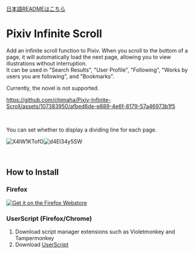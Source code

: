 [日本語READMEはこちら](https://github.com/chimaha/Pixiv-Infinite-Scroll)  

# Pixiv Infinite Scroll

Add an infinite scroll function to Pixiv. When you scroll to the bottom of a page, it will automatically load the next page, allowing you to view illustrations without interruption.  
It can be used in "Search Results", "User Profile", "Following", "Works by users you are following", and "Bookmarks".  

Currently, the novel is not supported.  


https://github.com/chimaha/Pixiv-Infinite-Scroll/assets/107383950/afbed6de-e889-4e6f-8179-57a46973b1f5

&nbsp;  

You can set whether to display a dividing line for each page.  

![X4lW1KTofO](https://github.com/chimaha/Pixiv-Infinite-Scroll/assets/107383950/fef7ec7f-fdcd-4184-a576-53331f382e51)![d4EI34y5SW](https://github.com/chimaha/Pixiv-Infinite-Scroll/assets/107383950/cefb6473-e3b4-4013-8ad0-c7467001d469)

&nbsp;  

## How to Install
### Firefox
<a href="https://addons.mozilla.org/en-US/firefox/addon/pixiv-infinite-scroll/" rel="nofollow"><img src="https://github.com/chimaha/Pixiv-Infinite-Scroll/assets/107383950/a1386f99-3579-49fa-9c0f-29099bbb25b4" alt="Get it on the Firefox Webstore" data-canonical-src="https://blog.mozilla.org/addons/files/2015/11/get-the-addon.png" style="max-width: 100%;"></a>

### UserScript (Firefox/Chrome)
1. Download script manager extensions such as Violetmonkey and Tampermonkey
2. Download [UserScript](https://github.com/chimaha/Pixiv-Infinite-Scroll/raw/main/script/pixivinfinitescroll.user.js)
